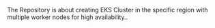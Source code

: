 The Repository is about creating EKS Cluster in the specific region with multiple worker nodes for high availability..

